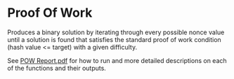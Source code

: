 # Proof Of Work
Produces a binary solution by iterating through every possible nonce value until a solution is found that satisfies the standard proof of work condition (hash value &lt;= target) with a given difficulty.

See [POW Report.pdf](https://github.com/ericmichalski/Proof-Of-Work/blob/main/POW%20Report.pdf) for how to run and more detailed descriptions on each of the functions and their outputs.
